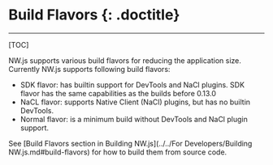 # Build Flavors {: .doctitle}
---

[TOC]

NW.js supports various build flavors for reducing the application size. Currently NW.js supports following build flavors:

* SDK flavor: has builtin support for DevTools and NaCl plugins. SDK flavor has the same capabilities as the builds before 0.13.0
* NaCL flavor: supports Native Client (NaCl) plugins, but has no builtin DevTools.
* Normal flavor: is a minimum build without DevTools and NaCl plugin support.

See [Build Flavors section in Building NW.js](../../For Developers/Building NW.js.md#build-flavors) for how to build them from source code.
